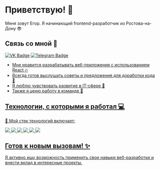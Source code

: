 # Приветствую! 👋

Меня зовут Егор. Я начинающий frontend-разработчик из Ростова-на-Дону 😎

## Связь со мной 📱
<a href="https://vk.com/egor.keen"><img src="https://img.shields.io/badge/Вконтакте-0077FF?style=for-the-badge&logo=vk&logoColor=white" alt="VK Badge"/></a> <a href="https://t.me/egorkeen"><img src="https://img.shields.io/badge/Telegram-26A5E4?style=for-the-badge&logo=telegram&logoColor=white" alt="Telegram Badge"/>

- Мне нравится разрабатывать веб-приложения с использованием React 🔥
- Всегда готов выслушать советы и предложения для доработки кода 🌱
- Я люблю чувствовать развитие в IT-сфере 🚀
- Также я ценю работу в команде 🤝

## Технологии, с которыми я работал 💻

🔨 Мой стек технологий включает:

<img src="https://img.shields.io/badge/HTML5-E34F26?style=for-the-badge&logo=html5&logoColor=white"/> <img src="https://img.shields.io/badge/CSS3-1572B6?style=for-the-badge&logo=css3&logoColor=white"/> <img src="https://img.shields.io/badge/JavaScript-F7DF1E?style=for-the-badge&logo=javascript&logoColor=white"/> <img src="https://img.shields.io/badge/React-61DAFB?style=for-the-badge&logo=react&logoColor=white"/> <img src="https://img.shields.io/badge/Node.js-339933?style=for-the-badge&logo=nodedotjs&logoColor=white"/> <img src="https://img.shields.io/badge/Express.js-000000?style=for-the-badge&logo=express&logoColor=white"/>


## Готов к новым вызовам! ✨
Я активно ищу возможность применить свои навыки веб-разработки и внести вклад в интересные проекты.

